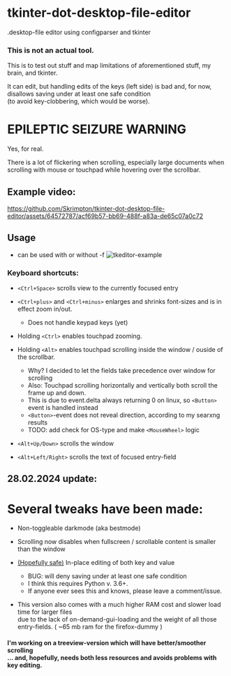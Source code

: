 # tkinter-dot-desktop-file-editor
.desktop-file editor using configparser and tkinter

### This is not an actual tool. 
This is to test out stuff and map limitations of aforementioned stuff, my brain, and tkinter.

It can edit, but handling edits of the keys (left side) is bad and, for now, disallows saving under at least one safe condition 
<br>(to avoid key-clobbering, which would be worse).

# EPILEPTIC SEIZURE WARNING
Yes, for real.

There is a lot of flickering when scrolling, especially large documents when scrolling with mouse or touchpad while hovering over the scrollbar.

## Example video:

https://github.com/Skrimpton/tkinter-dot-desktop-file-editor/assets/64572787/acf69b57-bb69-488f-a83a-de65c07a0c72

## Usage
- can be used with or without -f
![tkeditor-example](https://github.com/Skrimpton/tkinter-dot-desktop-file-editor/assets/64572787/70e149e5-0210-4905-a023-251633455ed8)

### Keyboard shortcuts:  
- ```<Ctrl+Space>``` scrolls view to the currently focused entry 

- ```<Ctrl+plus>``` and ```<Ctrl+minus>``` enlarges and shrinks font-sizes and is in effect zoom in/out.
  - Does not handle keypad keys (yet)

- Holding ```<Ctrl>``` enables touchpad zooming.

- Holding ```<Alt>``` enables touchpad scrolling inside the window / ouside of the scrollbar.
  - Why? I decided to let the fields take precedence over window for scrolling
  - Also: Touchpad scrolling horizontally and vertically both scroll the frame up and down.
  - This is due to event.delta always returning 0 on linux, so ```<Button>``` event is handled instead
  - ```<Button>```-event does not reveal direction, according to my searxng results
  - TODO: add check for OS-type and make ```<MouseWheel>``` logic

- ```<Alt+Up/Down>``` scrolls the window

- ```<Alt+Left/Right>``` scrolls the text of focused entry-field

## 28.02.2024 update:
# Several tweaks have been made:
- Non-toggleable darkmode (aka bestmode)
   
- Scrolling now disables when fullscreen / scrollable content is smaller than the window
  
- [\(Hopefully safe)](https://stackoverflow.com/a/59196714) In-place editing of both key and value
  - BUG: will deny saving under at least one safe condition 
  - I think this requires Python v. 3.6+.
  - If anyone ever sees this and knows, please leave a comment/issue.

- This version also comes with a much higher RAM cost and slower load time for larger files
  <br>due to the lack of on-demand-gui-loading and the weight of all those entry-fields. ( ~65 mb ram for the firefox-dummy )
    
#### I'm working on a treeview-version which will have better/smoother scrolling<br>... and, hopefully, needs both less resources and avoids problems with key editing.
